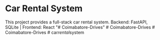 # Car Rental System 
This project provides a full-stack car rental system. 
Backend: FastAPI, SQLite | Frontend: React 
"# Coimabatore-Drives" 
#   C o i m a b a t o r e - D r i v e s  
 #   C o i m a b a t o r e - D r i v e s  
 #   c a r _ r e n t a l _ s y s t e m  
 